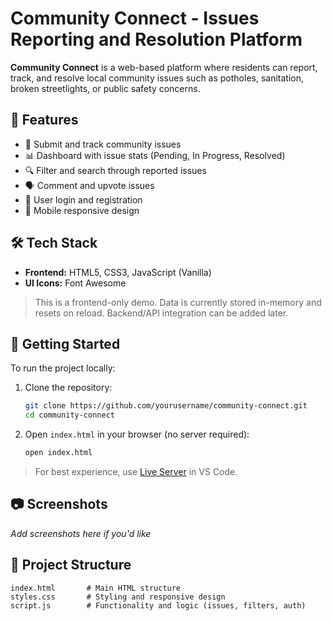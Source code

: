 # Community Connect - Issues Reporting and Resolution Platform

**Community Connect** is a web-based platform where residents can report, track, and resolve local community issues such as potholes, sanitation, broken streetlights, or public safety concerns.

## 🌟 Features

- 📌 Submit and track community issues
- 📊 Dashboard with issue stats (Pending, In Progress, Resolved)
- 🔍 Filter and search through reported issues
- 🗣️ Comment and upvote issues
- 👤 User login and registration
- 📱 Mobile responsive design

## 🛠️ Tech Stack

- **Frontend:** HTML5, CSS3, JavaScript (Vanilla)
- **UI Icons:** Font Awesome

> This is a frontend-only demo. Data is currently stored in-memory and resets on reload. Backend/API integration can be added later.

## 🚀 Getting Started

To run the project locally:

1. Clone the repository:
    ```bash
    git clone https://github.com/yourusername/community-connect.git
    cd community-connect
    ```

2. Open `index.html` in your browser (no server required):
    ```bash
    open index.html
    ```

> For best experience, use [Live Server](https://marketplace.visualstudio.com/items?itemName=ritwickdey.LiveServer) in VS Code.

## 📷 Screenshots

_Add screenshots here if you'd like_

## 📂 Project Structure

```text
index.html       # Main HTML structure
styles.css       # Styling and responsive design
script.js        # Functionality and logic (issues, filters, auth)
